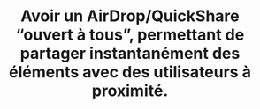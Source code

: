 ---
category: category-vPOHpPFF_kFw2S80Eawqn
definitions:
- definition-ttEaNBXKuFlaJeRaiF-kR
- definition-Bbr5rDdS-q8QSco4LHFxf
goodPractices:
- good-practice-xEYAV5SFunM7ygeci-eip
risks:
- Recevoir des images ou des vidéos à caractère obscène/sexuel sans y avoir consenti.
title: Avoir un AirDrop/QuickShare “ouvert à tous”, permettant de partager instantanément
  des éléments avec des utilisateurs à proximité.
uuid: vulnerability-qAi8zkqQibXsSwEOaAqLN
visibleInCms: true
---